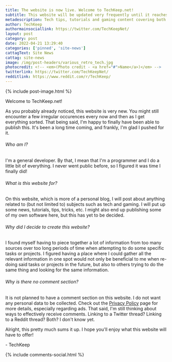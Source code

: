 ```yaml
---
title: The website is now live. Welcome to TechKeep.net!
subtitle: This website will be updated very frequently until it reaches a stable state. More details below.
metadescription: Tech tips, tutorials and gaming content covering both new and old devices on all platforms.
author: TechKeep
authormainsociallink: https://twitter.com/TechKeepNet/
layout: post
category: post
date: 2022-04-21 13:29:40
categories: ['pinned', 'site-news']
cattagText: Site News
cattag: site-news
image: /img/post-headers/various_retro_tech.jpg
photocredit: <!-- <em>(Photo credit - <a href="#">Name</a>)</em> -->
twitterlink: https://twitter.com/TechKeepNet/
redditlink: https://www.reddit.com/r/TechKeep/
---
```


{% include post-image.html %}

<p>Welcome to TechKeep.net!</p>

<p>As you probably already noticed, this website is very new. You might still encounter a few irregular occurences every now and then as I get everything sorted. That being said, I'm happy to finally have been able to publish this. It's been a long time coming, and frankly, I'm glad I pushed for it.</p>

<h6>Who am I?</h6>
<p>I'm a general developer. By that, I mean that I'm a programmer and I do a little bit of everything. I never went public before, so I figured it was time I finally did!</p>

<h6>What is this website for?</h6>
<p>On this website, which is more of a personal blog, I will post about anything related to (but not limited to) subjects such as tech and gaming. I will put up some news, tutorials, tips, tricks, etc. I might also end up publishing some of my own software here, but this has yet to be decided.</p>

<h6>Why did I decide to create this website?</h6>
<p>I found myself having to piece together a lot of information from too many sources over too long periods of time when attempting to do some specific tasks or projects. I figured having a place where I could gather all the relevant information in one spot would not only be beneficial to me when re-doing said tasks or projects in the future, but also to others trying to do the same thing and looking for the same information.</p>

<h6>Why is there no comment section?</h6>
<p>It is not planned to have a comment section on this website. I do not want any personal data to be collected. Check out the <a href="/privacy-policy/">Privacy Policy</a> page for more details, especially regarding ads. That said, I'm still thinking about ways to effectively receive comments. Linking to a Twitter thread? Linking to a Reddit thread? Both? I don't know yet.</p>

<p>Alright, this pretty much sums it up. I hope you'll enjoy what this website will have to offer!</p>

<p>- TechKeep</p>

{% include comments-social.html %}